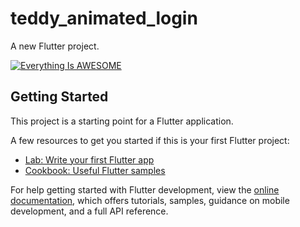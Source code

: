 # teddy_animated_login

A new Flutter project.


[![Everything Is AWESOME](https://yt-embed.herokuapp.com/embed?v=hSYHiBwKgSc)](https://www.youtube.com/watch?v=hSYHiBwKgSc "Everything Is AWESOME")


## Getting Started

This project is a starting point for a Flutter application.

A few resources to get you started if this is your first Flutter project:

- [Lab: Write your first Flutter app](https://docs.flutter.dev/get-started/codelab)
- [Cookbook: Useful Flutter samples](https://docs.flutter.dev/cookbook)

For help getting started with Flutter development, view the
[online documentation](https://docs.flutter.dev/), which offers tutorials,
samples, guidance on mobile development, and a full API reference.
